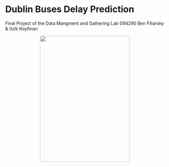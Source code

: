 # Dublin Buses Delay Prediction 
 Final Project of the Data Mangment and Gathering Lab 094290
 Ben Filiarsky & Itzik Koyfman
 <p align='center'>
<img src=https://user-images.githubusercontent.com/74211354/105638890-fb00f900-5e7d-11eb-9042-6d9230babc37.jpg width=75% height=400px></img alt='Dublin Buses'>
</p>
